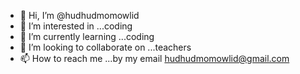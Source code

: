 - 👋 Hi, I’m @hudhudmomowlid
- 👀 I’m interested in ...coding
- 🌱 I’m currently learning ...coding
- 💞️ I’m looking to collaborate on ...teachers
- 📫 How to reach me ...by my email hudhudmomowlid@gmail.com

<!---
hudhudmomowlid/hudhudmomowlid is a ✨ special ✨ repository because its `README.md` (this file) appears on your GitHub profile.
You can click the Preview link to take a look at your changes.
--->
